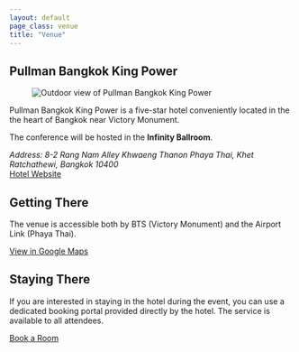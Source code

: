 ```yaml
---
layout: default
page_class: venue
title: "Venue"
---
```


<section class="venue-location">
  <h2>Pullman Bangkok King Power</h2>

  <div class="card-venue">
    <figure class="card-venue__image">
      <img src="/images/venue/venue-day-outdoor.jpg" alt="Outdoor view of Pullman Bangkok King Power" class="img-fluid" />
    </figure>
    <div class="card-venue__info">
      <p>Pullman Bangkok King Power is a five-star hotel conveniently located in the the heart of Bangkok near Victory Monument.</p>
      <p>The conference will be hosted in the <strong>Infinity Ballroom</strong>.</p>
      <address class="card-venue__address">
        <span class="street-address">Address: 8-2 Rang Nam Alley</span>
        <span class="extended-address">Khwaeng Thanon Phaya Thai, Khet Ratchathewi,</span>
        <span class="locality">Bangkok</span>
        <span class="postal-code">10400</span>
      </address>
      <a href=" https://www.pullmanbangkokkingpower.com/" target="_blank" class="card-venue__btn btn btn--primary">Hotel Website</a>
    </div>
  </div>
</section>

<section class="venue-access">
  <h2>Getting There</h2>

  <p>The venue is accessible both by BTS (Victory Monument) and the Airport Link (Phaya Thai).</p>

  <a href="https://goo.gl/maps/vnLpSxt1zzw" target="_blank" class="btn btn--primary">View in Google Maps</a>
</section>

<section class="venue-booking">
  <h2>Staying There</h2>

  <p>If you are interested in staying in the hotel during the event, you can use a dedicated booking portal provided directly by the hotel. The service is available to all attendees.</p>

  <a href="https://www.idem.events/r/rubyconfth-2022" target="_blank" class="btn btn--primary">Book a Room</a>
</section>
